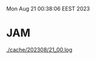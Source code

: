 Mon Aug 21 00:38:06 EEST 2023
# JAM
<a href='./cache/202308/21_00.log'>./cache/202308/21_00.log</a>
